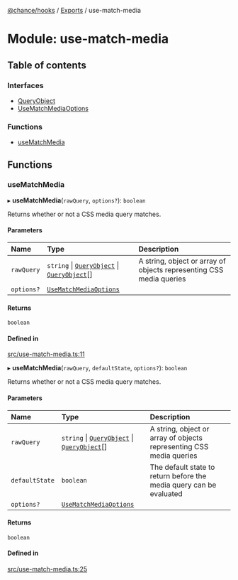 [@chance/hooks](../README.md) / [Exports](../modules.md) / use-match-media

# Module: use-match-media

## Table of contents

### Interfaces

- [QueryObject](../interfaces/use_match_media.QueryObject.md)
- [UseMatchMediaOptions](../interfaces/use_match_media.UseMatchMediaOptions.md)

### Functions

- [useMatchMedia](use_match_media.md#usematchmedia)

## Functions

### useMatchMedia

▸ **useMatchMedia**(`rawQuery`, `options?`): `boolean`

Returns whether or not a CSS media query matches.

#### Parameters

| Name | Type | Description |
| :------ | :------ | :------ |
| `rawQuery` | `string` \| [`QueryObject`](../interfaces/use_match_media.QueryObject.md) \| [`QueryObject`](../interfaces/use_match_media.QueryObject.md)[] | A string, object or array of objects representing CSS media queries |
| `options?` | [`UseMatchMediaOptions`](../interfaces/use_match_media.UseMatchMediaOptions.md) |  |

#### Returns

`boolean`

#### Defined in

[src/use-match-media.ts:11](https://github.com/chaance/hooks/blob/2f16b01/src/use-match-media.ts#L11)

▸ **useMatchMedia**(`rawQuery`, `defaultState`, `options?`): `boolean`

Returns whether or not a CSS media query matches.

#### Parameters

| Name | Type | Description |
| :------ | :------ | :------ |
| `rawQuery` | `string` \| [`QueryObject`](../interfaces/use_match_media.QueryObject.md) \| [`QueryObject`](../interfaces/use_match_media.QueryObject.md)[] | A string, object or array of objects representing CSS media queries |
| `defaultState` | `boolean` | The default state to return before the media query can be evaluated |
| `options?` | [`UseMatchMediaOptions`](../interfaces/use_match_media.UseMatchMediaOptions.md) |  |

#### Returns

`boolean`

#### Defined in

[src/use-match-media.ts:25](https://github.com/chaance/hooks/blob/2f16b01/src/use-match-media.ts#L25)
